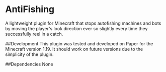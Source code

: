 # AntiFishing
A lightweight plugin for Minecraft that stops autofishing machines and bots by moving the player's look direction ever so slightly every time they successfully reel in a catch.

##Development
This plugin was tested and developed on Paper for the Minecraft version 1.19. It should work on future versions due to the simplicity of the plugin.

##Dependencies
None
